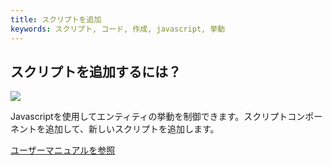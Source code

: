 ```yaml
---
title: スクリプトを追加
keywords: スクリプト, コード, 作成, javascript, 挙動
---
```


## スクリプトを追加するには？

<img src="https://s3-eu-west-1.amazonaws.com/static.playcanvas.com/instructions/add-new-script.gif"/>

Javascriptを使用してエンティティの挙動を制御できます。スクリプトコンポーネントを追加して、新しいスクリプトを追加します。

<a class="docs" href="http://developer.playcanvas.com/en/user-manual/scripting/creating-new/" target="_blank">ユーザーマニュアルを参照</a>

